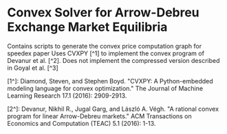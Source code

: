 # Convex Solver for Arrow-Debreu Exchange Market Equilibria

Contains scripts to generate the convex price computation graph for speedex paper
Uses CVXPY [^1] to implement the convex program of Devanur et al. [^2].  Does not implement
the compressed version described in Goyal et al. [^3]

[1^]: Diamond, Steven, and Stephen Boyd. "CVXPY: A Python-embedded modeling language for convex optimization." The Journal of Machine Learning Research 17.1 (2016): 2909-2913.

[2^]: Devanur, Nikhil R., Jugal Garg, and László A. Végh. "A rational convex program for linear Arrow-Debreu markets." ACM Transactions on Economics and Computation (TEAC) 5.1 (2016): 1-13.

[3^]: http://www.scs.stanford.edu/~geoff/papers/cfmm_and_batch_trading_paper.pdf




